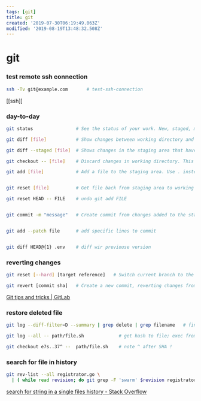 ```yaml
---
tags: [git]
title: git
created: '2019-07-30T06:19:49.063Z'
modified: '2019-08-19T13:48:32.508Z'
---
```


# git

### test remote ssh connection
```sh
ssh -Tv git@example.com       # test-ssh-connection
```
[[ssh]]

### day-to-day
```sh
git status                # See the status of your work. New, staged, modified files. Current branch.

git diff [file]           # Show changes between working directory and staging area.

git diff --staged [file]  # Shows changes in the staging area that haven't been commited.

git checkout -- [file]    # Discard changes in working directory. This operation is unrecoverable !

git add [file]            # Add a file to the staging area. Use . instead of full file path, to add all changes files from current directory down into directory tree.


git reset [file]          # Get file back from staging area to working directory.

git reset HEAD -- FILE    # undo git add FILE


git commit -m "message"   # Create commit from changes added to the staging area. You can provide -m otherways $EDITOR will be opened.


git add --patch file      # add specific lines to commit


git diff HEAD@{1} .env    # diff wir previouse version
```

### reverting changes
```sh
git reset [--hard] [target reference]   # Switch current branch to the  target reference, and leaves a ifference as anuncommited changes. When --hard is used, all changes are discarded.

git revert [commit sha]   # Create a new commit, reverting changes from the speci fied commit. Itgenerates n inversion of changes.
```

[Git tips and tricks | GitLab](https://about.gitlab.com/2016/12/08/git-tips-and-tricks/)

### restore deleted file
```sh
git log --diff-filter=D --summary | grep delete | grep filename   # find deleted file

git log --all -- path/file.sh             # get hash to file; exec from git-root-dir !!

git checkout e7s..37^ --  path/file.sh    # note ^ after SHA !
```

### search for file in history
```sh
git rev-list --all registrator.go \
  | ( while read revision; do git grep -F 'swarm' $revision registrator.go done )
```
[search for string in a single files history - Stack Overflow](https://stackoverflow.com/a/10223136)
